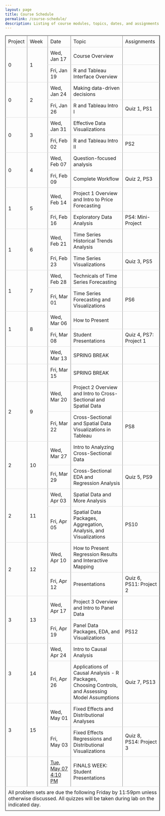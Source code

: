 ```yaml
---
layout: page
title: Course Schedule
permalink: /course-schedule/
description: Listing of course modules, topics, dates, and assignments
---
```




<head>
<style>
table {
  border-collapse: collapse;
  width: 100%;
}
th, td {
  padding: 8px;
  text-align: left;
  border-bottom: 1px solid #ddd;
}
</style>
</head>
<body>
	<table cellspacing="0" border="1">
		<thead>
			<tr>
				<td style="min-width:50px">Project</td>
				<td style="min-width:50px">Week</td>
				<td style="min-width:50px">Date</td>
				<td style="min-width:50px">Topic</td>
				<td style="min-width:50px">Assignments</td>
			</tr>
        </thead>
		<tbody>
			<tr>
				<td rowspan="2">0</td>
				<td rowspan="2">1</td>
				<td style="min-width:50px">Wed, Jan 17</td>
				<td style="min-width:50px">Course Overview</td>
				<td style="min-width:50px"></td>
			</tr>
			<tr>
				<td style="min-width:50px">Fri, Jan 19</td>
				<td style="min-width:50px">R and Tableau Interface Overview</td>
				<td style="min-width:50px"></td>
			</tr>
			<tr>
				<td rowspan="2">0</td>
				<td rowspan="2">2</td>
				<td style="min-width:50px">Wed, Jan 24</td>
				<td style="min-width:50px">Making data-driven decisions</td>
				<td style="min-width:50px"></td>
			</tr>
			<tr>
				<td style="min-width:50px">Fri, Jan 26</td>
				<td style="min-width:50px">R and Tableau Intro I</td>
				<td style="min-width:50px">Quiz 1, PS1</td>
			</tr>
			<tr>
				<td rowspan="2">0</td>
				<td rowspan="2">3</td>
				<td style="min-width:50px">Wed, Jan 31</td>
				<td style="min-width:50px">Effective Data Visualizations</td>
				<td style="min-width:50px"></td>
			</tr>
			<tr>
				<td style="min-width:50px">Fri, Feb 02</td>
				<td style="min-width:50px">R and Tableau Intro II</td>
				<td style="min-width:50px">PS2</td>
			</tr>
			<tr>
				<td rowspan="2">0</td>
				<td rowspan="2">4</td>
				<td style="min-width:50px">Wed, Feb 07</td>
				<td style="min-width:50px">Question-focused analysis</td>
				<td style="min-width:50px"></td>
			</tr>
			<tr>
				<td style="min-width:50px">Fri, Feb 09</td>
				<td style="min-width:50px">Complete Workflow</td>
				<td style="min-width:50px">Quiz 2, PS3</td>
			</tr>
			<tr>
				<td rowspan="2">1</td>
				<td rowspan="2">5</td>
				<td style="min-width:50px">Wed, Feb 14</td>
				<td style="min-width:50px">Project 1 Overview and Intro to Price Forecasting</td>
				<td style="min-width:50px"></td>
			</tr>
			<tr>
				<td style="min-width:50px">Fri, Feb 16</td>
				<td style="min-width:50px">Exploratory Data Analysis</td>
				<td style="min-width:50px">PS4: Mini-Project</td>
			</tr>
			<tr>
				<td rowspan="2">1</td>
				<td rowspan="2">6</td>
				<td style="min-width:50px">Wed, Feb 21</td>
				<td style="min-width:50px">Time Series Historical Trends Analysis</td>
				<td style="min-width:50px"></td>
			</tr>
			<tr>
				<td style="min-width:50px">Fri, Feb 23</td>
				<td style="min-width:50px">Time Series Visualizations</td>
				<td style="min-width:50px">Quiz 3, PS5</td>
			</tr>
			<tr>
				<td rowspan="2">1</td>
				<td rowspan="2">7</td>
				<td style="min-width:50px">Wed, Feb 28</td>
				<td style="min-width:50px">Technicals of Time Series Forecasting</td>
				<td style="min-width:50px"></td>
			</tr>
			<tr>
				<td style="min-width:50px">Fri, Mar 01</td>
				<td style="min-width:50px">Time Series Forecasting and Visualizations</td>
				<td style="min-width:50px">PS6</td>
			</tr>
			<tr>
				<td rowspan="2">1</td>
				<td rowspan="2">8</td>
				<td style="min-width:50px">Wed, Mar 06</td>
				<td style="min-width:50px">How to Present</td>
				<td style="min-width:50px"></td>
			</tr>
			<tr>
				<td style="min-width:50px">Fri, Mar 08</td>
				<td style="min-width:50px">Student Presentations</td>
				<td style="min-width:50px">Quiz 4, PS7: Project 1</td>
			</tr>
			<tr>
				<td style="min-width:50px"></td>
				<td style="min-width:50px"></td>
				<td style="min-width:50px">Wed, Mar 13</td>
				<td style="min-width:50px">SPRING BREAK</td>
				<td style="min-width:50px"></td>
			</tr>
			<tr>
				<td style="min-width:50px"></td>
				<td style="min-width:50px"></td>
				<td style="min-width:50px">Fri, Mar 15</td>
				<td style="min-width:50px">SPRING BREAK</td>
				<td style="min-width:50px"></td>
			</tr>
			<tr>
				<td rowspan="2">2</td>
				<td rowspan="2">9</td>
				<td style="min-width:50px">Wed, Mar 20</td>
				<td style="min-width:50px">Project 2 Overview and Intro to Cross-Sectional and Spatial Data</td>
				<td style="min-width:50px"></td>
			</tr>
			<tr>
				<td style="min-width:50px">Fri, Mar 22</td>
				<td style="min-width:50px">Cross-Sectional and Spatial Data Visualizations in Tableau</td>
				<td style="min-width:50px">PS8</td>
			</tr>
			<tr>
				<td rowspan="2">2</td>
				<td rowspan="2">10</td>
				<td style="min-width:50px">Wed, Mar 27</td>
				<td style="min-width:50px">Intro to Analyzing Cross-Sectional Data</td>
				<td style="min-width:50px"></td>
			</tr>
			<tr>
				<td style="min-width:50px">Fri, Mar 29</td>
				<td style="min-width:50px">Cross-Sectional EDA and Regression Analysis</td>
				<td style="min-width:50px">Quiz 5, PS9</td>
			</tr>
			<tr>
				<td rowspan="2">2</td>
				<td rowspan="2">11</td>
				<td style="min-width:50px">Wed, Apr 03</td>
				<td style="min-width:50px">Spatial Data and More Analysis</td>
				<td style="min-width:50px"></td>
			</tr>
			<tr>
				<td style="min-width:50px">Fri, Apr 05</td>
				<td style="min-width:50px">Spatial Data Packages, Aggregation, Analysis, and Visualizations</td>
				<td style="min-width:50px">PS10</td>
			</tr>
			<tr>
				<td rowspan="2">2</td>
				<td rowspan="2">12</td>
				<td style="min-width:50px">Wed, Apr 10</td>
				<td style="min-width:50px">How to Present Regression Results and Interactive Mapping</td>
				<td style="min-width:50px"></td>
			</tr>
			<tr>
				<td style="min-width:50px">Fri, Apr 12</td>
				<td style="min-width:50px">Presentations</td>
				<td style="min-width:50px">Quiz 6, PS11: Project 2</td>
			</tr>
			<tr>
				<td rowspan="2">3</td>
				<td rowspan="2">13</td>
				<td style="min-width:50px">Wed, Apr 17</td>
				<td style="min-width:50px">Project 3 Overview and Intro to Panel Data</td>
				<td style="min-width:50px"></td>
			</tr>
			<tr>
				<td style="min-width:50px">Fri, Apr 19</td>
				<td style="min-width:50px">Panel Data Packages, EDA, and Visualizations</td>
				<td style="min-width:50px">PS12</td>
			</tr>
			<tr>
				<td rowspan="2">3</td>
				<td rowspan="2">14</td>
				<td style="min-width:50px">Wed, Apr 24</td>
				<td style="min-width:50px">Intro to Causal Analysis</td>
				<td style="min-width:50px"></td>
			</tr>
			<tr>
				<td style="min-width:50px">Fri, Apr 26</td>
				<td style="min-width:50px">Applications of Causal Analysis - R Packages, Choosing Controls, and Assessing Model Assumptions</td>
				<td style="min-width:50px">Quiz 7, PS13</td>
			</tr>
			<tr>
				<td rowspan="2">3</td>
				<td rowspan="2">15</td>
				<td style="min-width:50px">Wed, May 01</td>
				<td style="min-width:50px">Fixed Effects and Distributional Analyses</td>
				<td style="min-width:50px"></td>
			</tr>
			<tr>
				<td style="min-width:50px">Fri, May 03</td>
				<td style="min-width:50px">Fixed Effects Regressions and Distributional Visualizations</td>
				<td style="min-width:50px">Quiz 8, PS14: Project 3</td>
			</tr>
			<tr>
				<td style="min-width:50px"></td>
				<td style="min-width:50px"></td>
				<td style="min-width:50px"><a href="https://registrar.colostate.edu/final-exams/">Tue, May 07 4:10 PM</a></td>
				<td style="min-width:50px">FINALS WEEK: Student Presentations</td>
				<td style="min-width:50px"></td>
			</tr>
		</tbody>
        <tfoot> 
            <tr> 
                <td colspan="5">All problem sets are due the following Friday by 11:59pm unless otherwise discussed. All quizzes will be taken during lab on the indicated day.</td> 
            </tr> 
        </tfoot>
	</table>
</body>